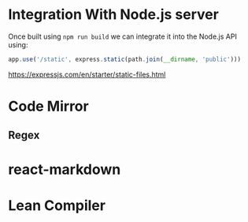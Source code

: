 # Integration With Node.js server
Once built using `npm run build` we can integrate it into the Node.js API using:

```javascript
app.use('/static', express.static(path.join(__dirname, 'public')))
```
https://expressjs.com/en/starter/static-files.html

# Code Mirror
## Regex

# react-markdown
# Lean Compiler